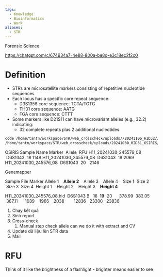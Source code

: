 ```yaml
---
tags:
  - Knowledge
  - Bioinformatics
  - Work
aliases:
  - STR
---
```

Forensic Science

https://chatgpt.com/c/674934a7-4e88-800a-be8d-e3c18ec2f2c0


# Definition

- STRs are microsatellite markers consisting of repetitive nucleotide sequences
- Each locus has a specific core repeat sequence:
	- D3S1358 core sequence: TCTA/TCTG
	- TH01 core sequence: AATG
	- FGA core sequence: CTTT
- Some markers like D21S11 can have microvariant alleles (e.g., 32.2) indicating:
	- 32 complete repeats plus 2 additional nucleotides



```bash
code /home/tantn/workspace/STR/web_crosscheck/uploads//20241106_HID52//20241106_HID52.txt
/home/tantn/workspace/STR/web_crosscheck/uploads/20241030_HID51_OSIRIS/20241030_HID51/20241030_HID51.QC.tsv
```

OSIRIS
Sample Name Marker  Allele  RFU
H11_20241030_245576_08  D6S1043  18 1148 
H11_20241030_245576_08  D6S1043  19  2069
H11_20241030_245576_08  D6S1043  20   2146 

Genemapper

Sample File Marker  Allele 1    **Allele 2**    Allele 3    Allele 4    Size 1  Size 2  Size 3  Size 4  Height 1    Height 2    Height 3    **Height 4** 

H11_20241030_245576_08.hid  D6S1043 B   18  **19**  20      378.99  383.05  387.11      1089    1966    2038        12836   23300   23836   

1. Chạy kết quả
2. Sinh report
3. Cross-check
	1. Manual step check allele can we do it with extract and CV
4. Update dữ liệu lên STR data
5. Mail

# RFU

Think of it like the brightness of a flashlight - brighter means easier to see